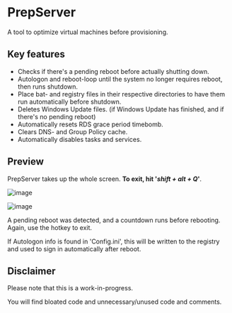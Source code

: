 # PrepServer
A tool to optimize virtual machines before provisioning.

## **Key features**
- Checks if there's a pending reboot before actually shutting down.
- Autologon and reboot-loop until the system no longer requires reboot, then runs shutdown.
- Place bat- and registry files in their respective directories to have them run automatically before shutdown.
- Deletes Windows Update files. (if Windows Update has finished, and if there's no pending reboot)
- Automatically resets RDS grace period timebomb.
- Clears DNS- and Group Policy cache.
- Automatically disables tasks and services.

## Preview
PrepServer takes up the whole screen. **To exit, hit '_shift + alt + Q_'**.

![image](https://user-images.githubusercontent.com/93126880/138739598-35ec9090-ecd0-481d-96a2-112d0e3aaa6c.png)

![image](https://user-images.githubusercontent.com/93126880/138739641-4b23bc25-779b-46a3-8878-c61306f03bcf.png)

A pending reboot was detected, and a countdown runs before rebooting.
Again, use the hotkey to exit.

If Autologon info is found in 'Config.ini', this will be written to the registry and used to sign in automatically after reboot.

## Disclaimer
Please note that this is a work-in-progress.

You will find bloated code and unnecessary/unused code and comments.
